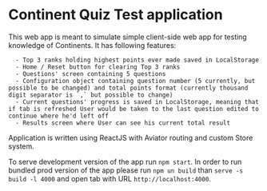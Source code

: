 # Continent Quiz Test application

This web app is meant to simulate simple client-side web app for testing knowledge of Continents. 
It has following features:

      - Top 3 ranks holding highest points ever made saved in LocalStorage
      - Home / Reset button for clearing Top 3 ranks
      - Questions' screen containing 5 questions
      - Configuration object containing question number (5 currently, but possible to be changed) and total points format (currently thousand digit separator is `,` but possible to change)
      - Current questions' progress is saved in LocalStorage, meaning that if tab is refreshed User would be taken to the last question edited to continue where he'd left off
      - Results screen where User can see his current total result
      
Application is written using ReactJS with Aviator routing and custom Store system. 

To serve development version of the app run
``npm start``. In order to run bundled prod version of the app please run ``npm un build`` than ``serve -s build -l 4000`` and open tab with URL ``http://localhost:4000``.